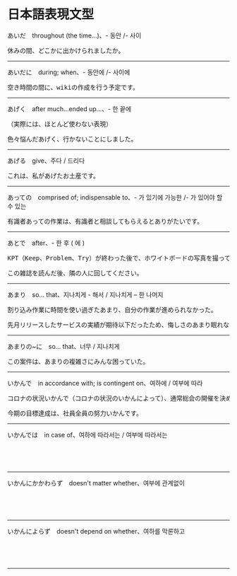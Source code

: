 日本語表現文型
==

あいだ　throughout (the time…)、- 동안 /- 사이

<pre>
休みの間、どこかに出かけられましたか。
</pre>

---

あいだに　during; when、- 동안에 /- 사이에

<pre>
空き時間の間に、wikiの作成を行う予定です。
</pre>

---

あげく　after much…ended up…、- 한 끝에

（実際には、ほとんど使わない表現）

<pre>
色々悩んだあげく、行かないことにしました。
</pre>

---

あげる　give、주다 / 드리다

<pre>
これは、私があげたお土産です。
</pre>

---

あっての　comprised of; indispensable to、- 가 있기에 가능한 /- 가 있어야 할 수 있는

<pre>
有識者あっての作業は、有識者と相談してもらえるとありがたいです。
</pre>

---

あとで　after、- 한 후 ( 에 )

<pre>
KPT（Keep、Problem、Try）が終わった後で、ホワイトボードの写真を撮ってください。
</pre>

<pre>
この雑誌を読んだ後、隣の人に回してください。
</pre>

---

あまり　so... that、지나치게 - 해서 / 지나치게 – 한 나머지

<pre>
割り込み作業に時間を使い過ぎたあまり、自分の作業が進められなかった。
</pre>

<pre>
先月リリースしたサービスの実績が期待以下だったため、悔しさのあまり眠れなれなかった。
</pre>

---

あまりの~に　so... that、너무 / 지나치게

<pre>
この案件は、あまりの複雑さにみんな困っていた。
</pre>

---

いかんで　in accordance with; is contingent on、여하에 / 여부에 따라

<pre>
コロナの状況いかんで（コロナの状況のいかんによって）、通常総会の開催を決める。
</pre>

<pre>
今期の目標達成は、社員全員の努力いかんです。
</pre>
---

いかんでは　in case of、여하에 따라서는 / 여부에 따라서는

<pre>

</pre>

<pre>

</pre>
---

いかんにかかわらず　doesn't matter whether、여부에 관계없이

<pre>

</pre>

<pre>

</pre>
---

いかんによらず　doesn't depend on whether、여하를 막론하고

<pre>

</pre>

<pre>

</pre>
---